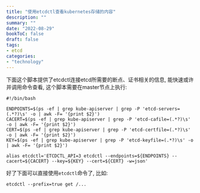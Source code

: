 ```yaml
---
title: "使用etcdctl查看kubernetes存储的内容"
description: ""
summary: ""
date: "2022-08-29"
bookToC: false
draft: false
tags:
- etcd
categories:
- "technology"
---
```


下面这个脚本提供了etcdctl连接etcd所需要的断点、证书相关的信息, 能快速或许并调用命令查看, 这个脚本需要在master节点上执行:

```shell
#!/bin/bash

ENDPOINTS=$(ps -ef | grep kube-apiserver | grep -P 'etcd-servers=(.*?)\s' -o | awk -F= '{print $2}')
CACERT=$(ps -ef | grep kube-apiserver | grep -P 'etcd-cafile=(.*?)\s' -o | awk -F= '{print $2}')
CERT=$(ps -ef | grep kube-apiserver | grep -P 'etcd-certfile=(.*?)\s' -o | awk -F= '{print $2}')
KEY=$(ps -ef | grep kube-apiserver | grep -P 'etcd-keyfile=(.*?)\s' -o | awk -F= '{print $2}')

alias etcdctl='ETCDCTL_API=3 etcdctl --endpoints=${ENDPOINTS} --cacert=${CACERT} --key=${KEY} --cert=${CERT} -w=json'
```	

好了下面可以直接使用`etcdctl`命令了, 比如:

```shell
etcdctl --prefix=true get /...
```